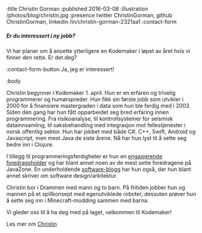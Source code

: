 :title Christin Gorman
:published 2016-03-08
:illustration /photos/blog/christin.jpg
:presence twitter ChristinGorman, github ChristinGorman, linkedin /in/christin-gorman-2321aa1
:contact-form

##### Er du interessert i ny jobb?

Vi har planer om å ansette ytterligere en Kodemaker i løpet av året hvis vi
finner den rette. Er det deg?

:contact-form-button Ja, jeg er interessert!

:body

Christin begynner i Kodemaker 1. april. Hun er en erfaren og trivelig programmerer og humørspreder.  Hun fikk sin første jobb som utvikler i 2000 for å finansiere mastergraden i data som hun ble ferdig med i 2003. Siden den gang har hun fått opparbeidet seg bred erfaring innen programmering. Fra risikoanalyse, til kontrollsystemer for seismisk datainnsamling, til saksbehandling med integrasjon mot fellestjenester i norsk offentlig sektor. Hun har jobbet med både C#, C++, Swift, Android og Javascript, men mest Java de siste årene.  Nå har hun lyst til å sette seg bedre inn i Clojure. 

I tillegg til programmeringsferdigheter er hun en [engasjerende foredragsholder](https://vimeo.com/search?q=christin+gorman) og har blant annet noen av de mest sette foredragene på JavaZone. En underholdende [software-blogg](http://kranglefant.tumblr.com) har hun også, der hun blant annet skriver om software design/arkitektur.

Christin bor i Drammen med mann og to barn.  På fritiden jobber hun og mannen på et spillkonsept med egenutviklede roboter, dessuten prøver hun å sette seg inn i Minecraft-modding sammen med barna. 

Vi gleder oss til å ha deg med på laget, velkommen til Kodemaker!

Les mer om [Christin](/christin)


